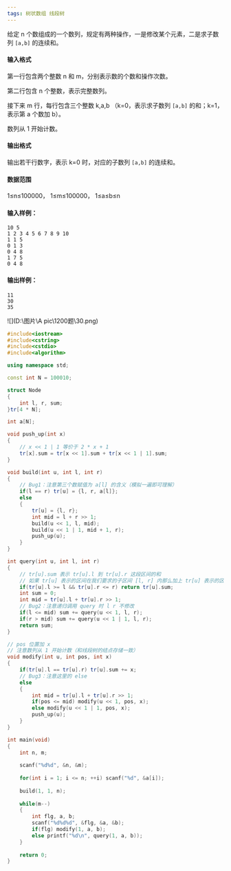 ```yaml
---
tags: 树状数组 线段树
---
```




给定 n 个数组成的一个数列，规定有两种操作，一是修改某个元素，二是求子数列 `[a,b]` 的连续和。

#### 输入格式

第一行包含两个整数 n 和 m，分别表示数的个数和操作次数。

第二行包含 n 个整数，表示完整数列。

接下来 m 行，每行包含三个整数 k,a,b （k=0，表示求子数列 `[a,b]` 的和；k=1，表示第 a 个数加 b）。

数列从 1 开始计数。

#### 输出格式

输出若干行数字，表示 k=0 时，对应的子数列 `[a,b]` 的连续和。

#### 数据范围

1≤n≤100000，
1≤m≤100000，
1≤a≤b≤n

#### 输入样例：

```
10 5
1 2 3 4 5 6 7 8 9 10
1 1 5
0 1 3
0 4 8
1 7 5
0 4 8
```

#### 输出样例：

```
11
30
35
```



![](D:\图片\A pic\1200题\30.png)

```cpp
#include<iostream>
#include<cstring>
#include<cstdio>
#include<algorithm>

using namespace std;

const int N = 100010;

struct Node
{
    int l, r, sum;
}tr[4 * N];

int a[N];

void push_up(int x)
{
    // x << 1 | 1 等价于 2 * x + 1
    tr[x].sum = tr[x << 1].sum + tr[x << 1 | 1].sum;
}

void build(int u, int l, int r)
{
    // Bug1：注意第三个数赋值为 a[l] 的含义（模拟一遍即可理解）
    if(l == r) tr[u] = {l, r, a[l]};
    else
    {
        tr[u] = {l, r};
        int mid = l + r >> 1;
        build(u << 1, l, mid);
        build(u << 1 | 1, mid + 1, r);
        push_up(u);
    }
}

int query(int u, int l, int r)
{
    // tr[u].sum 表示 tr[u].l 到 tr[u].r 这段区间的和
    // 如果 tr[u] 表示的区间在我们要求的子区间 [l, r] 内那么加上 tr[u] 表示的区间的和
    if(tr[u].l >= l && tr[u].r <= r) return tr[u].sum;
    int sum = 0;
    int mid = tr[u].l + tr[u].r >> 1;
    // Bug2：注意递归调用 query 时 l r 不修改
    if(l <= mid) sum += query(u << 1, l, r);
    if(r > mid) sum += query(u << 1 | 1, l, r);
    return sum;
}

// pos 位置加 x
// 注意数列从 1 开始计数（和线段树的结点存储一致）
void modify(int u, int pos, int x)
{
    if(tr[u].l == tr[u].r) tr[u].sum += x;
    // Bug3：注意这里的 else
    else
    {
        int mid = tr[u].l + tr[u].r >> 1;
        if(pos <= mid) modify(u << 1, pos, x);
        else modify(u << 1 | 1, pos, x);
        push_up(u);
    }
}

int main(void)
{
    int n, m;
    
    scanf("%d%d", &n, &m);
    
    for(int i = 1; i <= n; ++i) scanf("%d", &a[i]);
    
    build(1, 1, n);
    
    while(m--)
    {
        int flg, a, b;
        scanf("%d%d%d", &flg, &a, &b);
        if(flg) modify(1, a, b);
        else printf("%d\n", query(1, a, b));
    }
    
    return 0;
}
```

